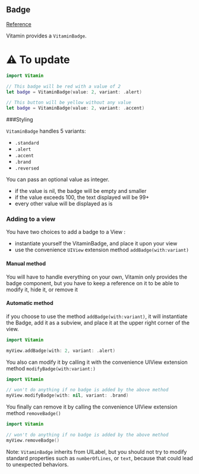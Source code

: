 ## Badge
[Reference](https://www.decathlon.design/726f8c765/p/465f7c-badge/b/84df92)

Vitamin provides a `VitaminBadge`.

# ⚠️ To update

```swift
import Vitamin

// This badge will be red with a value of 2
let badge = VitaminBadge(value: 2, variant: .alert)

// This button will be yellow without any value
let badge = VitaminBadge(value: 2, variant: .accent)
```

###Styling

`VitaminBadge` handles 5 variants:
- `.standard`
- `.alert`
- `.accent`
- `.brand`
- `.reversed`

You can pass an optional value as integer.
- if the value is nil, the badge will be empty and smaller
- if the value exceeds 100, the text displayed will be 99+
- every other value will be displayed as is

### Adding to a view
You have two choices to add a badge to a View :
- instantiate yourself the VitaminBadge, and place it upon your view
- use the convenience `UIView` extension method `addBadge(with:variant)`

#### Manual method
You will have to handle everything on your own, Vitamin only provides the badge component, but you have to keep a reference on it to be able to modify it, hide it, or remove it


#### Automatic method
if you choose to use the method `addBadge(with:variant)`, it will instantiate the Badge, add it as a subview, and place it at the upper right corner of the view.

```swift
import Vitamin

myView.addBadge(with: 2, variant: .alert)
```

You also can modify it by calling it with the convenience UIView extension method `modifyBadge(with:variant:)`

```swift
import Vitamin

// won't do anything if no badge is added by the above method
myView.modifyBadge(with: nil, variant: .brand)
```

You finally can remove it by calling the convenience UIView extension method `removeBadge()`
```swift
import Vitamin

// won't do anything if no badge is added by the above method
myView.removeBadge()
```


Note: `VitaminBadge` inherits from UILabel, but you should not try to modify standard properties such as `numberOfLines`, or `text`, because that could lead to unexpected behaviors.

